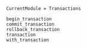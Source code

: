 ```@meta
CurrentModule = Transactions
```

```@docs
begin_transaction
commit_transaction
rollback_transaction
transaction
with_transaction
```
